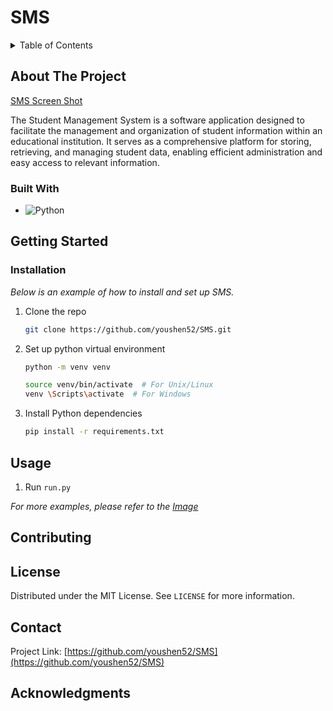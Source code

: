 # SMS

<details>
  <summary>Table of Contents</summary>
  <ol>
    <li>
      <a href="#about-the-project">About SMS</a>
      <ul>
        <li><a href="#built-with">Built With</a></li>
      </ul>
    </li>
    <li>
      <a href="#getting-started">Getting Started</a>
      <ul>
        <li><a href="#installation">Installation</a></li>
      </ul>
    </li>
    <li><a href="#usage">Usage</a></li>
    <li><a href="#contributing">Contributing</a></li>
    <li><a href="#license">License</a></li>
    <li><a href="#contact">Contact</a></li>
  </ol>
</details>

## About The Project

[SMS Screen Shot](https://github.com/youshen52/SMS/blob/main/images/menu.jpg)

The Student Management System is a software application designed to facilitate the management and organization of student information within an educational institution. It serves as a comprehensive platform for storing, retrieving, and managing student data, enabling efficient administration and easy access to relevant information.

### Built With

- ![Python][Python]

## Getting Started

### Installation

_Below is an example of how to install and set up SMS._

1. Clone the repo

   ```sh
   git clone https://github.com/youshen52/SMS.git
   ```

2. Set up python virtual environment

   ```sh
   python -m venv venv
   ```

   ```sh
   source venv/bin/activate  # For Unix/Linux
   venv \Scripts\activate  # For Windows
   ```

3. Install Python dependencies

   ```sh
   pip install -r requirements.txt

   ```

## Usage

1. Run `run.py`

_For more examples, please refer to the [Image](https://github.com/youshen52/SMS/blob/main/images/menu.jpg)_

## Contributing

## License

Distributed under the MIT License. See `LICENSE` for more information.

## Contact

Project Link: [https://github.com/youshen52/SMS](https://github.com/youshen52/SMS)

## Acknowledgments

[Python]: https://img.shields.io/badge/Python-3776AB?style=for-the-badge&logo=python&logoColor=white
